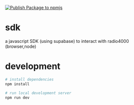 [![Publish Package to npmjs](https://github.com/radio4000/sdk/actions/workflows/publish-to-npm-registry.yml/badge.svg)](https://github.com/radio4000/sdk/actions/workflows/publish-to-npm-registry.yml)

# sdk
a javascript SDK (using supabase) to interact with radio4000 (browser,node)

# development

```bash
# install dependencies
npm install

# run local development server
npm run dev
```
